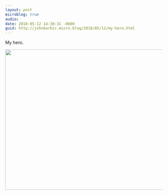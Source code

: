 ```yaml
---
layout: post
microblog: true
audio: 
date: 2018-05-12 14:30:31 -0600
guid: http://johnbarbic.micro.blog/2018/05/12/my-hero.html
---
```

My hero.

<img src="http://www.barbic.com/uploads/2018/fca74ed78a.jpg" width="600" height="450" />
